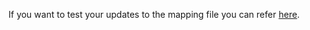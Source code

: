 If you want to test your updates to the mapping file you can refer [here](https://github.com/wordpress-mobile/test-case-reminder-bot#unit-tests).
